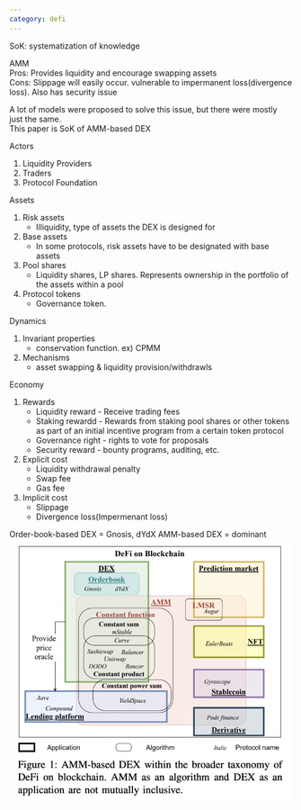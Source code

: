 ```yaml
---
category: defi
---
```


SoK: systematization of knowledge

AMM \
Pros: Provides liquidity and encourage swapping assets \
Cons: Slippage will easily occur. vulnerable to impermanent loss(divergence loss). Also has security issue

A lot of models were proposed to solve this issue, but there were mostly just the same. \
This paper is SoK of AMM-based DEX

Actors

1. Liquidity Providers
2. Traders
3. Protocol Foundation

Assets

1. Risk assets
   - Illiquidity, type of assets the DEX is designed for
2. Base assets
   - In some protocols, risk assets have to be designated with base assets
3. Pool shares
   - Liquidity shares, LP shares. Represents ownership in the portfolio of the assets within a pool
4. Protocol tokens
   - Governance token.

Dynamics

1. Invariant properties
   - conservation function. ex) CPMM
2. Mechanisms
   - asset swapping & liquidity provision/withdrawls

Economy

1. Rewards
   - Liquidity reward - Receive trading fees
   - Staking rewardd - Rewards from staking pool shares or other tokens as part of an initial incentive program from a certain token protocol
   - Governance right - rights to vote for proposals
   - Security reward - bounty programs, auditing, etc.
2. Explicit cost
   - Liquidity withdrawal penalty
   - Swap fee
   - Gas fee
3. Implicit cost
   - Slippage
   - Divergence loss(Impermenant loss)

Order-book-based DEX = Gnosis, dYdX
AMM-based DEX = dominant
<img src="../../assets/images/defi-on-blockchain.png" />
